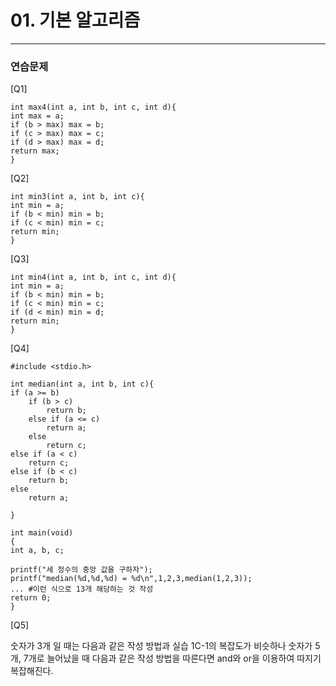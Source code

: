 # 01. 기본 알고리즘

------

### 연습문제 

[Q1]

```} 
int max4(int a, int b, int c, int d){
int max = a;
if (b > max) max = b;
if (c > max) max = c;
if (d > max) max = d;
return max;
}
```

[Q2]

```
int min3(int a, int b, int c){
int min = a;
if (b < min) min = b;
if (c < min) min = c;
return min;
}
```

[Q3]

```
int min4(int a, int b, int c, int d){
int min = a;
if (b < min) min = b;
if (c < min) min = c;
if (d < min) min = d;
return min;
}
```

[Q4]

```
#include <stdio.h>

int median(int a, int b, int c){
if (a >= b)
	if (b > c)
		return b;
	else if (a <= c)
		return a;
	else
		return c;
else if (a < c)
	return c;
else if (b < c)
	return b;
else
	return a;
		
}

int main(void)
{
int a, b, c;

printf("세 정수의 중앙 값을 구하자");
printf("median(%d,%d,%d) = %d\n",1,2,3,median(1,2,3));
... #이런 식으로 13개 해당하는 것 작성
return 0;
}
```

[Q5]

숫자가 3개 일 때는 다음과 같은 작성 방법과 실습 1C-1의 복잡도가 비슷하나 숫자가 5개, 7개로 늘어났을 때 다음과 같은 작성 방법을 따른다면 and와 or을 이용하여 따지기 복잡해진다.

